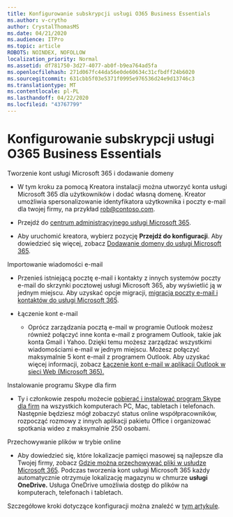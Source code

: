 ```yaml
---
title: Konfigurowanie subskrypcji usługi O365 Business Essentials
ms.author: v-crytho
author: CrystalThomasMS
ms.date: 04/21/2020
ms.audience: ITPro
ms.topic: article
ROBOTS: NOINDEX, NOFOLLOW
localization_priority: Normal
ms.assetid: df781750-3d27-4077-ab0f-b9ea764ad5fa
ms.openlocfilehash: 271d067fc44da56e0de60634c31cfbdff24b6020
ms.sourcegitcommit: 631cbb5f03e5371f0995e976536d24e9d13746c3
ms.translationtype: MT
ms.contentlocale: pl-PL
ms.lasthandoff: 04/22/2020
ms.locfileid: "43767799"
---
```

# <a name="setting-up-your-o365-business-essentials-subscription"></a>Konfigurowanie subskrypcji usługi O365 Business Essentials

Tworzenie kont usługi Microsoft 365 i dodawanie domeny
  
- W tym kroku za pomocą Kreatora instalacji można utworzyć konta usługi Microsoft 365 dla użytkowników i dodać własną domenę. Kreator umożliwia spersonalizowanie identyfikatora użytkownika i poczty e-mail dla twojej firmy, na przykład [rob@contoso.com](mailto:rob@contoso.com).
    
- Przejdź do [centrum administracyjnego usługi Microsoft 365](https://login.partner.microsoftonline.cn/).
    
- Aby uruchomić kreatora, wybierz pozycję **Przejdź do konfiguracji**. Aby dowiedzieć się więcej, zobacz [Dodawanie domeny do usługi Microsoft 365](https://docs.microsoft.com/office365/admin/setup/add-domain).
    
Importowanie wiadomości e-mail
  
- Przenieś istniejącą pocztę e-mail i kontakty z innych systemów poczty e-mail do skrzynki pocztowej usługi Microsoft 365, aby wyświetlić ją w jednym miejscu. Aby uzyskać opcje migracji, [migracja poczty e-mail i kontaktów do usługi Microsoft 365](https://docs.microsoft.com/office365/admin/setup/migrate-email-and-contacts-admin).
    
- Łączenie kont e-mail
    
  - Oprócz zarządzania pocztą e-mail w programie Outlook możesz również połączyć inne konta e-mail z programem Outlook, takie jak konta Gmail i Yahoo. Dzięki temu możesz zarządzać wszystkimi wiadomościami e-mail w jednym miejscu. Możesz połączyć maksymalnie 5 kont e-mail z programem Outlook. Aby uzyskać więcej informacji, zobacz [Łączenie kont e-mail w aplikacji Outlook w sieci Web (Microsoft 365).](https://support.office.com/Article/Connect-email-accounts-in-Outlook-on-the-web-Office-365-d7012ff0-924f-4f78-8aca-c3912d886c4d) 
    
Instalowanie programu Skype dla firm
  
- Ty i członkowie zespołu możecie [pobierać i instalować program Skype dla firm](https://support.office.com/Article/download-and-install-Skype-for-Business-8a0d4da8-9d58-44f9-9759-5c8f340cb3fb) na wszystkich komputerach PC, Mac, tabletach i telefonach. Następnie będziesz mógł zobaczyć status online współpracowników, rozpocząć rozmowy z innych aplikacji pakietu Office i organizować spotkania wideo z maksymalnie 250 osobami. 
    
Przechowywanie plików w trybie online
  
- Aby dowiedzieć się, które lokalizacje pamięci masowej są najlepsze dla Twojej firmy, zobacz [Gdzie można przechowywać pliki w usłudze Microsoft 365](https://support.office.com/article/c7c20284-bc94-47f4-9728-d28e9daf0790.aspx). Podczas tworzenia kont usługi Microsoft 365 każdy automatycznie otrzymuje lokalizację magazynu w chmurze **usługi OneDrive.** Usługa OneDrive umożliwia dostęp do plików na komputerach, telefonach i tabletach. 
    
Szczegółowe kroki dotyczące konfiguracji można znaleźć w [tym artykule](https://docs.microsoft.com/office365/admin/setup/setup).
  

